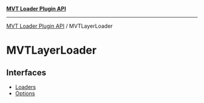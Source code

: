 [**MVT Loader Plugin API**](../../../README.md)

***

[MVT Loader Plugin API](../../../README.md) / MVTLayerLoader

# MVTLayerLoader

## Interfaces

- [Loaders](interfaces/Loaders.md)
- [Options](interfaces/Options.md)
